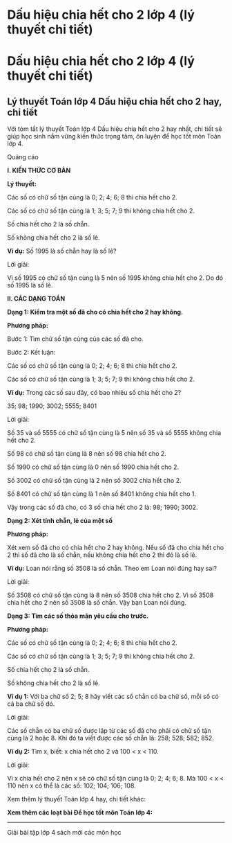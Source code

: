 # Dấu hiệu chia hết cho 2 lớp 4 (lý thuyết chi tiết)

# Dấu hiệu chia hết cho 2 lớp 4 (lý thuyết chi tiết)

## Lý thuyết Toán lớp 4 Dấu hiệu chia hết cho 2 hay, chi tiết

Với tóm tắt lý thuyết Toán lớp 4 Dấu hiệu chia hết cho 2 hay nhất, chi tiết sẽ giúp học sinh nắm vững kiến thức trọng tâm, ôn luyện để học tốt môn Toán lớp 4.

Quảng cáo

**I. KIẾN THỨC CƠ BẢN**

**Lý thuyết:**

Các số có chữ số tận cùng là 0; 2; 4; 6; 8 thì chia hết cho 2. 

Các số có chữ số tận cùng là 1; 3; 5; 7; 9 thì không chia hết cho 2.

Số chia hết cho 2 là số chẵn.

Số không chia hết cho 2 là số lẻ.

**Ví dụ:** Số 1995 là số chẵn hay là số lẻ? 

Lời giải: 

Vì số 1995 có chữ số tận cùng là 5 nên số 1995 không chia hết cho 2. Do đó số 1995 là số lẻ. 

**II. CÁC DẠNG TOÁN**

**Dạng 1: Kiểm tra một số đã cho có chia hết cho 2 hay không.**

**Phương pháp:**

Bước 1: Tìm chữ số tận cùng của các số đã cho.

Bước 2: Kết luận: 

Các số có chữ số tận cùng là 0; 2; 4; 6; 8 thì chia hết cho 2. 

Các số có chữ số tận cùng là 1; 3; 5; 7; 9 thì không chia hết cho 2.

**Ví dụ:** Trong các số sau đây, có bao nhiêu số chia hết cho 2? 

35; 98; 1990; 3002; 5555; 8401

Lời giải: 

Số 35 và số 5555 có chữ số tận cùng là 5 nên số 35 và số 5555 không chia hết cho 2.

Số 98 có chữ số tận cùng là 8 nên số 98 chia hết cho 2.

Số 1990 có chữ số tận cùng là 0 nên số 1990 chia hết cho 2.

Số 3002 có chữ số tận cùng là 2 nên số 3002 chia hết cho 2.

Số 8401 có chữ số tận cùng là 1 nên số 8401 không chia hết cho 1.

Vậy trong các số đã cho, có 3 số chia hết cho 2 là: 98; 1990; 3002.

**Dạng 2: Xét tính chẵn, lẻ của một số**

**Phương pháp:**

Xét xem số đã cho có chia hết cho 2 hay không. Nếu số đã cho chia hết cho 2 thì số đã cho là số chẵn, nếu không chia hết cho 2 thì đó là số lẻ.

**Ví dụ:** Loan nói rằng số 3508 là số chẵn. Theo em Loan nói đúng hay sai? 

Lời giải:

Số 3508 có chữ số tận cùng là 8 nên số 3508 chia hết cho 2. Vì số 3508 chia hết cho 2 nên số 3508 là số chẵn. Vậy bạn Loan nói đúng.

**Dạng 3: Tìm các số thỏa mãn yêu cầu cho trước.**

**Phương pháp:**

Các số có chữ số tận cùng là 0; 2; 4; 6; 8 thì chia hết cho 2. 

Các số có chữ số tận cùng là 1; 3; 5; 7; 9 thì không chia hết cho 2.

Số chia hết cho 2 là số chẵn.

Số không chia hết cho 2 là số lẻ.

**Ví dụ 1:** Với ba chữ số 2; 5; 8 hãy viết các số chẵn có ba chữ số, mỗi số có cả ba chữ số đó. 

Lời giải: 

Các số chẵn có ba chữ số được lập từ các số đã cho phải có chữ số tận cùng là 2 hoặc 8. Khi đó ta viết được các số chẵn là: 258; 528; 582; 852. 

**Ví dụ 2:** Tìm x, biết: x chia hết cho 2 và 100 < x < 110\. 

Lời giải: 

Vì x chia hết cho 2 nên x sẽ có chữ số tận cùng là 0; 2; 4; 6; 8. Mà 100 < x < 110 nên x có thể là các số: 102; 104; 106; 108.

Xem thêm lý thuyết Toán lớp 4 hay, chi tiết khác:

**Xem thêm các loạt bài Để học tốt môn Toán lớp 4:**

* * *

Giải bài tập lớp 4 sách mới các môn học
